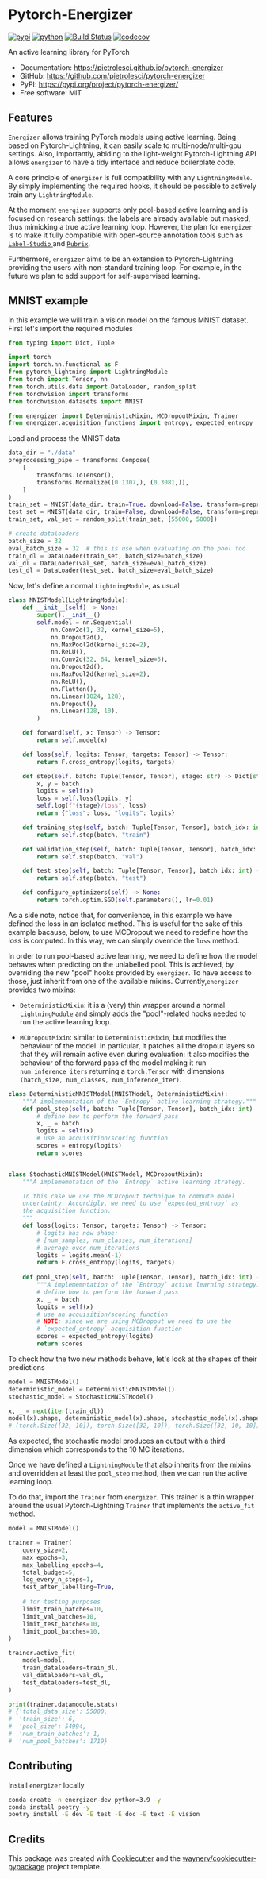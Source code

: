 # Pytorch-Energizer

[![pypi](https://img.shields.io/pypi/v/pytorch-energizer.svg)](https://pypi.org/project/pytorch-energizer/)
[![python](https://img.shields.io/pypi/pyversions/pytorch-energizer.svg)](https://pypi.org/project/pytorch-energizer/)
[![Build Status](https://github.com/pietrolesci/pytorch-energizer/actions/workflows/dev.yml/badge.svg)](https://github.com/pietrolesci/pytorch-energizer/actions/workflows/dev.yml)
[![codecov](https://codecov.io/gh/pietrolesci/pytorch-energizer/branch/main/graphs/badge.svg)](https://codecov.io/github/pietrolesci/pytorch-energizer)



An active learning library for PyTorch


* Documentation: <https://pietrolesci.github.io/pytorch-energizer>
* GitHub: <https://github.com/pietrolesci/pytorch-energizer>
* PyPI: <https://pypi.org/project/pytorch-energizer/>
* Free software: MIT


## Features

`Energizer` allows training PyTorch models using active learning. Being based on Pytorch-Lightning, it can easily scale to multi-node/multi-gpu settings. Also, importantly, abiding to the light-weight Pytorch-Lightning API allows `energizer` to have a tidy interface and reduce boilerplate code.

A core principle of `energizer` is full compatibility with any `LightningModule`. By simply implementing the required hooks, it should be possible to actively train any `LightningModule`.

At the moment `energizer` supports only pool-based active learning and is focused on research settings: the labels are already available but masked, thus mimicking a true active learning loop. However, the plan for `energizer` is to make it fully compatible with open-source annotation tools such as [`Label-Studio` ](https://labelstud.io/) and [`Rubrix`](https://www.rubrix.ml/).

Furthermore, `energizer` aims to be an extension to Pytorch-Lightning providing the users with non-standard training loop. For example, in the future we plan to add support for self-supervised learning.


## MNIST example

In this example we will train a vision model on the famous MNIST dataset.
First let's import the required modules

```python
from typing import Dict, Tuple

import torch
import torch.nn.functional as F
from pytorch_lightning import LightningModule
from torch import Tensor, nn
from torch.utils.data import DataLoader, random_split
from torchvision import transforms
from torchvision.datasets import MNIST

from energizer import DeterministicMixin, MCDropoutMixin, Trainer
from energizer.acquisition_functions import entropy, expected_entropy
```

Load and process the MNIST data

```python
data_dir = "./data"
preprocessing_pipe = transforms.Compose(
    [
        transforms.ToTensor(),
        transforms.Normalize((0.1307,), (0.3081,)),
    ]
)
train_set = MNIST(data_dir, train=True, download=False, transform=preprocessing_pipe)
test_set = MNIST(data_dir, train=False, download=False, transform=preprocessing_pipe)
train_set, val_set = random_split(train_set, [55000, 5000])

# create dataloaders
batch_size = 32
eval_batch_size = 32  # this is use when evaluating on the pool too
train_dl = DataLoader(train_set, batch_size=batch_size)
val_dl = DataLoader(val_set, batch_size=eval_batch_size)
test_dl = DataLoader(test_set, batch_size=eval_batch_size)
```

Now, let's define a normal `LightningModule`, as usual

```python
class MNISTModel(LightningModule):
    def __init__(self) -> None:
        super().__init__()
        self.model = nn.Sequential(
            nn.Conv2d(1, 32, kernel_size=5),
            nn.Dropout2d(),
            nn.MaxPool2d(kernel_size=2),
            nn.ReLU(),
            nn.Conv2d(32, 64, kernel_size=5),
            nn.Dropout2d(),
            nn.MaxPool2d(kernel_size=2),
            nn.ReLU(),
            nn.Flatten(),
            nn.Linear(1024, 128),
            nn.Dropout(),
            nn.Linear(128, 10),
        )

    def forward(self, x: Tensor) -> Tensor:
        return self.model(x)

    def loss(self, logits: Tensor, targets: Tensor) -> Tensor:
        return F.cross_entropy(logits, targets)

    def step(self, batch: Tuple[Tensor, Tensor], stage: str) -> Dict[str, Tensor]:
        x, y = batch
        logits = self(x)
        loss = self.loss(logits, y)
        self.log(f"{stage}/loss", loss)
        return {"loss": loss, "logits": logits}

    def training_step(self, batch: Tuple[Tensor, Tensor], batch_idx: int) -> Dict[str, Tensor]:
        return self.step(batch, "train")

    def validation_step(self, batch: Tuple[Tensor, Tensor], batch_idx: int) -> Dict[str, Tensor]:
        return self.step(batch, "val")

    def test_step(self, batch: Tuple[Tensor, Tensor], batch_idx: int) -> Dict[str, Tensor]:
        return self.step(batch, "test")

    def configure_optimizers(self) -> None:
        return torch.optim.SGD(self.parameters(), lr=0.01)
```

As a side note, notice that, for convenience, in this example we have defined the loss in an isolated method. This is useful for the sake of this example bacause, below, to use MCDropout we need to redefine how the loss is computed. In this way, we can simply override the `loss` method.

In order to run pool-based active learning, we need to define how the model behaves when predicting on the unlabelled pool. This is achieved, by overriding the new "pool" hooks provided by `energizer`. To have access to those, just inherit from one of the available mixins. Currently,`energizer` provides two mixins: 

- `DeterministicMixin`: it is a (very) thin wrapper around a normal `LightningModule` and simply adds the "pool"-related hooks needed to run the active learning loop.

- `MCDropoutMixin`: similar to `DeterministicMixin`, but modifies the behaviour of the model. In particular, it patches all the dropout layers so that they will remain active even during evaluation: it also modifies the behaviour of the forward pass of the model making it run `num_inference_iters` returning a `torch.Tensor` with dimensions `(batch_size, num_classes, num_inference_iter)`.

```python
class DeterministicMNISTModel(MNISTModel, DeterministicMixin):
    """A implememntation of the `Entropy` active learning strategy."""
    def pool_step(self, batch: Tuple[Tensor, Tensor], batch_idx: int) -> Tensor:
        # define how to perform the forward pass
        x, _ = batch
        logits = self(x)
        # use an acquisition/scoring function
        scores = entropy(logits)
        return scores


class StochasticMNISTModel(MNISTModel, MCDropoutMixin):
    """A implememntation of the `Entropy` active learning strategy.

    In this case we use the MCDropout technique to compute model
    uncertainty. Accordigly, we need to use `expected_entropy` as
    the acquisition function.
    """
    def loss(logits: Tensor, targets: Tensor) -> Tensor:
        # logits has now shape:
        # [num_samples, num_classes, num_iterations]
        # average over num_iterations
        logits = logits.mean(-1)
        return F.cross_entropy(logits, targets)
    
    def pool_step(self, batch: Tuple[Tensor, Tensor], batch_idx: int) -> Tensor:
        """A implememntation of the `Entropy` active learning strategy."""
        # define how to perform the forward pass
        x, _ = batch
        logits = self(x)
        # use an acquisition/scoring function
        # NOTE: since we are using MCDropout we need to use the
        # `expected_entropy` acquisition function
        scores = expected_entropy(logits)
        return scores
```

To check how the two new methods behave, let's look at the shapes of their predictions

```python
model = MNISTModel()
deterministic_model = DeterministicMNISTModel()
stochastic_model = StochasticMNISTModel()

x, _ = next(iter(train_dl))
model(x).shape, deterministic_model(x).shape, stochastic_model(x).shape
# (torch.Size([32, 10]), torch.Size([32, 10]), torch.Size([32, 10, 10]))
```

As expected, the stochastic model produces an output with a third dimension which corresponds to the 10 MC iterations.

Once we have defined a `LightningModule` that also inherits from the mixins and overridden at least the `pool_step` method, then we can run the active learning loop.

To do that, import the `Trainer` from `energizer`. This trainer is a thin wrapper around the usual Pytorch-Lightning `Trainer` that implements the `active_fit` method.


```python
model = MNISTModel()

trainer = Trainer(
    query_size=2,
    max_epochs=3,
    max_labelling_epochs=4,
    total_budget=5,
    log_every_n_steps=1,
    test_after_labelling=True,
    
    # for testing purposes
    limit_train_batches=10,
    limit_val_batches=10,
    limit_test_batches=10,
    limit_pool_batches=10,
)

trainer.active_fit(
    model=model,
    train_dataloaders=train_dl,
    val_dataloaders=val_dl,
    test_dataloaders=test_dl,
)

print(trainer.datamodule.stats)
# {'total_data_size': 55000,
#  'train_size': 6,
#  'pool_size': 54994,
#  'num_train_batches': 1,
#  'num_pool_batches': 1719}
```


## Contributing

Install `energizer` locally

```bash
conda create -n energizer-dev python=3.9 -y
conda install poetry -y
poetry install -E dev -E test -E doc -E text -E vision
```



## Credits

This package was created with [Cookiecutter](https://github.com/audreyr/cookiecutter) and the [waynerv/cookiecutter-pypackage](https://github.com/waynerv/cookiecutter-pypackage) project template.
